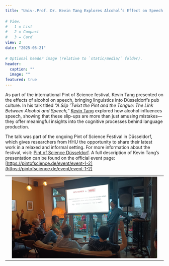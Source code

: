 ```yaml
---
title: "Univ-.Prof. Dr. Kevin Tang Explores Alcohol’s Effect on Speech at Pint of Science"

# View.
#   1 = List
#   2 = Compact
#   3 = Card
view: 2
date: "2025-05-21"

# Optional header image (relative to `static/media/` folder).
header:
  caption: ""
  image: ""
featured: true
---
```


As part of the international Pint of Science festival, Kevin Tang presented on the effects of alcohol on speech, bringing linguistics into Düsseldorf’s pub culture. In his talk titled *“A Slip ’Twixt the Pint and the Tongue: The Link Between Alcohol and Speech,”* [Kevin Tang](https://slam.phil.hhu.de/authors/kevin/) explored how alcohol influences speech, showing that these slip-ups are more than just amusing mistakes—they offer meaningful insights into the cognitive processes behind language production.

The talk was part of the ongoing Pint of Science Festival in Düsseldorf, which gives researchers from HHU the opportunity to share their latest work in a relaxed and informal setting. For more information about the festival, visit: [Pint of Science Düsseldorf](https://pintofscience.de/events/duesseldorf).
A full description of Kevin Tang’s presentation can be found on the official event page: [https://pintofscience.de/event/event-1-2](https://pintofscience.de/event/event-1-2)

| | | |
|---|---|---|
| |![Kevin Tang at the Pint of Science Event.](<29_pint_of_science.png>) | |